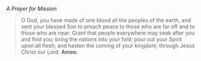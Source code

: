 _A Prayer for Mission_
> O God, you have made of one blood all the peoples of the earth, and sent your blessed Son to preach peace to those who are far off and to those who are near: Grant that people everywhere may seek after you and find you; bring the nations into your fold; pour out your Spirit upon all flesh; and hasten the coming of your kingdom; through Jesus Christ our Lord. **Amen.**
